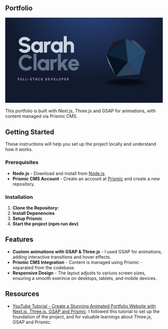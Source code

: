 ## Portfolio
![Portfolio Screenshot](./public/snap.png)

This portfolio is built with Next.js, Three.js and GSAP for animations, with content managed via Prismic CMS. 

## Getting Started

These instructions will help you set up the project locally and understand how it works.

### Prerequisites

- **Node.js** - Download and install from [Node.js](https://nodejs.org/).
- **Prismic CMS Account** - Create an account at [Prismic](https://prismic.io/) and create a new repository.

### Installation

1. **Clone the Repository:**
2. **Install Depenencies**
3. **Setup Prismic**
4. **Start the project (npm run dev)**

## Features
- **Custom animations with GSAP & Three.js** - I used GSAP for animations, adding interactive transitions and hover effects.
- **Prismic CMS Integration** - Content is managed using Prismic - separated from the codebase.
- **Responsive Design** - The layout adjusts to variuos screen sizes, ensuring a smooth exerince on desktops, tablets, and mobile devices.

## Resources

- [YouTube Tutorial - Create a Stunning Animated Portfolio Website with Next.js, Three.js, GSAP and Prismic](https://www.youtube.com/watch?v=rXDCAAkiC-s&list=PLUhSgROuR9jnxcmWYgT0TTTp34ARjrkfo&index=12): I followed this tutorial to set up the foundation of the project, and for valuable learnings about Three.js, GSAP and Prismic.





